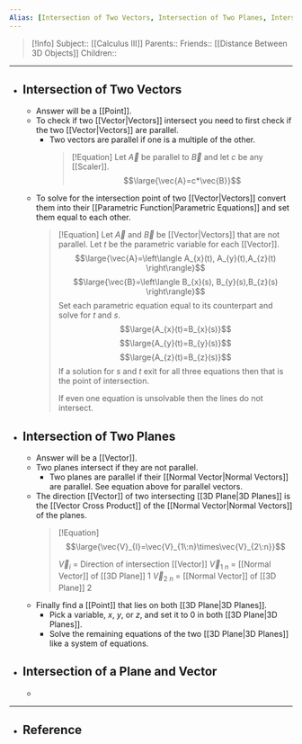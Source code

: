 ```yaml
---
Alias: [Intersection of Two Vectors, Intersection of Two Planes, Intersection of a Plane and Vector]
---
```

> [!Info]
> Subject:: [[Calculus III]]
> Parents:: 
> Friends:: [[Distance Between 3D Objects]]
> Children:: 
---
- ## Intersection of Two Vectors
	- Answer will be a [[Point]].
	- To check if two [[Vector|Vectors]] intersect you need to first check if the two [[Vector|Vectors]] are parallel. 
		- Two vectors are parallel if one is a multiple of the other.
		  > [!Equation]
		  > Let $\vec{A}$ be parallel to $\vec{B}$ and let $c$ be any [[Scaler]].
		  > $$\large{\vec{A}=c*\vec{B}}$$
	- To solve for the intersection point of two [[Vector|Vectors]] convert them into their [[Parametric Function|Parametric Equations]] and set them equal to each other.
	  > [!Equation]
	  > Let $\vec{A}$ and $\vec{B}$ be [[Vector|Vectors]] that are not parallel. Let $t$ be the parametric variable for each [[Vector]].
	  > $$\large{\vec{A}=\left\langle A_{x}(t), A_{y}(t),A_{z}(t) \right\rangle}$$
	  > $$\large{\vec{B}=\left\langle B_{x}(s), B_{y}(s),B_{z}(s) \right\rangle}$$
	  > Set each parametric equation equal to its counterpart and solve for $t$ and $s$.
	  > $$\large{A_{x}(t)=B_{x}(s)}$$
	  > $$\large{A_{y}(t)=B_{y}(s)}$$
	  > $$\large{A_{z}(t)=B_{z}(s)}$$
	  > If a solution for $s$ and $t$ exit for all three equations then that is the point of intersection.
	  > 
	  > If even one equation is unsolvable then the lines do not intersect.
- ## Intersection of Two Planes
	- Answer will be a [[Vector]].
	- Two planes intersect if they are not parallel.
		- Two planes are parallel if their [[Normal Vector|Normal Vectors]] are parallel. See equation above for parallel vectors.
	- The direction [[Vector]] of two intersecting [[3D Plane|3D Planes]] is the [[Vector Cross Product]] of the [[Normal Vector|Normal Vectors]] of the planes.
	  > [!Equation]
	  > $$\large{\vec{V}_{I}=\vec{V}_{1\:n}\times\vec{V}_{2\:n}}$$
	  > 
	  > $\vec{V}_{i}$ = Direction of intersection [[Vector]]
	  > $\vec{V}_{1\:n}$ = [[Normal Vector]] of  [[3D Plane]] $1$
	  > $\vec{V}_{2\:n}$ = [[Normal Vector]] of  [[3D Plane]] $2$
	- Finally find a [[Point]] that lies on both [[3D Plane|3D Planes]].
		- Pick a variable, $x$, $y$, or $z$, and set it to $0$ in both [[3D Plane|3D Planes]].
		- Solve the remaining equations of the two [[3D Plane|3D Planes]] like a system of equations.
- ## Intersection of a Plane and Vector
	- 
---
- ## Reference